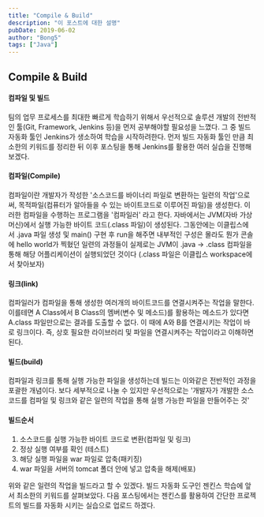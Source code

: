 ```yaml
---
title: "Compile & Build"
description: "이 포스트에 대한 설명"
pubDate: 2019-06-02
author: "Bong5"
tags: ["Java"]
---
```

## Compile & Build


#### 컴파일 및 빌드
팀의 업무 프로세스를 최대한 빠르게 학습하기 위해서 우선적으로 솔루션 개발의 전반적인 툴(Git, Framework, Jenkins 등)을 먼저 공부해야할 필요성을 느꼈다.
그 중 빌드 자동화 툴인 Jenkins가 생소하여 학습을 시작하려한다. 먼저 빌드 자동화 툴인 만큼 최소한의 키워드를 정리한 뒤 이후 포스팅을 통해 Jenkins를 활용한 여러 실습을 진행해보겠다.

#### 컴파일(Compile)
컴파일이란 개발자가 작성한 '소스코드를 바이너리 파일로 변환하는 일련의 작업'으로써, 목적파일(컴퓨터가 알아들을 수 있는 바이트코드로 이루어진 파일)을 생성한다. 이러한 컴파일을 수행하는 프로그램을 '컴파일러' 라고 한다. 자바에서는 JVM(자바 가상 머신)에서 실행 가능한 바이트 코드(.class 파일)이 생성된다. 그동안에는 이클립스에서 .java 파일 생성 및 main() 구현 후 run을 해주면 내부적인 구성은 몰라도 뭔가 콘솔에 hello world가 찍혔던 일련의 과정들이 실제로는 JVM이 .java -> .class 컴파일을 통해 해당 어플리케이션이 실행되었던 것이다 (.class 파일은 이클립스 workspace에서 찾아보자)

#### 링크(link)
컴파일러가 컴파일을 통해 생성한 여러개의 바이트코드를 연결시켜주는 작업을 말한다. 이를테면 A Class에서 B Class의 멤버(변수 및 메소드)를 활용하는 메소드가 있다면 A.class 파일만으로는 결과를 도출할 수 없다. 이 때에 A와 B를 연결시키는 작업이 바로 링크이다. 즉, 상호 필요한 라이브러리 및 파일을 연결시켜주는 작업이라고 이해하면 된다.

#### 빌드(build)
컴파일과 링크를 통해 실행 가능한 파일을 생성하는데 빌드는 이와같은 전반적인 과정을 포괄한 개념이다. 보다 세부적으로 나눌 수 있지만 우선적으로는 '개발자가 개발한 소스코드를 컴파일 및 링크와 같은 일련의 작업을 통해 실행 가능한 파일을 만들어주는 것'

#### 빌드순서
1. 소스코드를 실행 가능한 바이트 코드로 변환(컴파일 및 링크)
2. 정상 실행 여부를 확인 (테스트)
3. 해당 실행 파일을 war 파일로 압축(패키징)
4. war 파일을 서버의 tomcat 폴더 안에 넣고 압축을 해제(배포)

위와 같은 일련의 작업을 빌드라고 할 수 있겠다.
빌드 자동화 도구인 젠킨스 학습에 앞서 최소한의 키워드를 살펴보았다. 다음 포스팅에서는 젠킨스를 활용하여 간단한 프로젝트의 빌드를 자동화 시키는 실습으로 업로드 하겠다.
